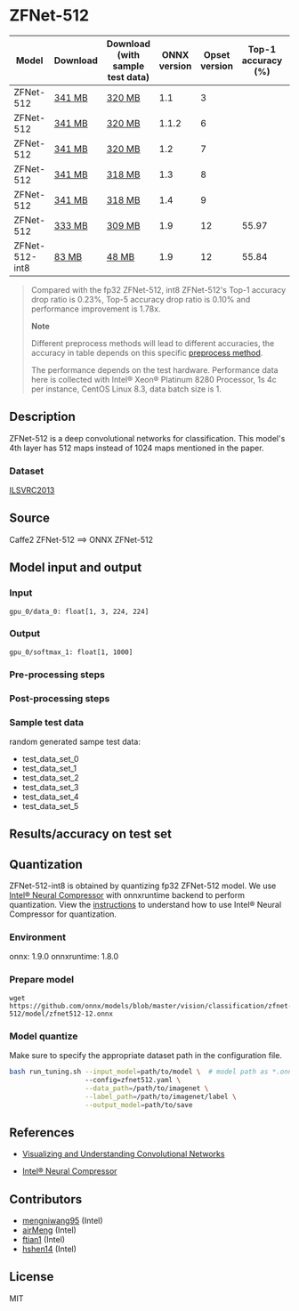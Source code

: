 <!--- SPDX-License-Identifier: MIT -->

# ZFNet-512

|Model        |Download  |Download (with sample test data)| ONNX version |Opset version|Top-1 accuracy (%)|Top-5 accuracy (%)|
| ------------- | ------------- | ------------- | ------------- | ------------- | ------------- | ------------- |
|ZFNet-512| [341 MB](model/zfnet512-3.onnx)  |  [320 MB](model/zfnet512-3.tar.gz) |  1.1 | 3| | |
|ZFNet-512| [341 MB](model/zfnet512-6.onnx)  |  [320 MB](model/zfnet512-6.tar.gz) |  1.1.2 | 6| | |
|ZFNet-512| [341 MB](model/zfnet512-7.onnx)  |  [320 MB](model/zfnet512-7.tar.gz) |  1.2 | 7| | |
|ZFNet-512| [341 MB](model/zfnet512-8.onnx)  |  [318 MB](model/zfnet512-8.tar.gz) |  1.3 | 8| | |
|ZFNet-512| [341 MB](model/zfnet512-9.onnx)  |  [318 MB](model/zfnet512-9.tar.gz) |  1.4 | 9| | |
|ZFNet-512| [333 MB](model/zfnet512-12.onnx)  |  [309 MB](model/zfnet512-12.tar.gz) |  1.9 | 12|55.97|79.41|
|ZFNet-512-int8| [83 MB](model/zfnet512-12-int8.onnx)  |  [48 MB](model/zfnet512-12-int8.tar.gz) |  1.9 | 12|55.84|79.33|
> Compared with the fp32 ZFNet-512, int8 ZFNet-512's Top-1 accuracy drop ratio is 0.23%, Top-5 accuracy drop ratio is 0.10% and performance improvement is 1.78x.
>
> **Note** 
>
> Different preprocess methods will lead to different accuracies, the accuracy in table depends on this specific [preprocess method](https://github.com/intel-innersource/frameworks.ai.lpot.intel-lpot/blob/master/examples/onnxrt/onnx_model_zoo/zfnet/main.py).
> 
> The performance depends on the test hardware. Performance data here is collected with Intel® Xeon® Platinum 8280 Processor, 1s 4c per instance, CentOS Linux 8.3, data batch size is 1.

## Description
ZFNet-512 is a deep convolutional networks for classification.
This model's 4th layer has 512 maps instead of 1024 maps mentioned in the paper.

### Dataset
[ILSVRC2013](http://www.image-net.org/challenges/LSVRC/2013/)

## Source
Caffe2 ZFNet-512 ==> ONNX ZFNet-512

## Model input and output
### Input
```
gpu_0/data_0: float[1, 3, 224, 224]
```
### Output
```
gpu_0/softmax_1: float[1, 1000]
```
### Pre-processing steps
### Post-processing steps
### Sample test data
random generated sampe test data:
- test_data_set_0
- test_data_set_1
- test_data_set_2
- test_data_set_3
- test_data_set_4
- test_data_set_5

## Results/accuracy on test set

## Quantization
ZFNet-512-int8 is obtained by quantizing fp32 ZFNet-512 model. We use [Intel® Neural Compressor](https://github.com/intel/neural-compressor) with onnxruntime backend to perform quantization. View the [instructions](https://github.com/intel-innersource/frameworks.ai.lpot.intel-lpot/blob/master/examples/onnxrt/onnx_model_zoo/zfnet/README.md) to understand how to use Intel® Neural Compressor for quantization.

### Environment
onnx: 1.9.0 
onnxruntime: 1.8.0

### Prepare model
```shell
wget https://github.com/onnx/models/blob/master/vision/classification/zfnet-512/model/zfnet512-12.onnx
```

### Model quantize
Make sure to specify the appropriate dataset path in the configuration file.
```bash
bash run_tuning.sh --input_model=path/to/model \  # model path as *.onnx
                   --config=zfnet512.yaml \
                   --data_path=/path/to/imagenet \
                   --label_path=/path/to/imagenet/label \
                   --output_model=path/to/save
```

## References
* [Visualizing and Understanding Convolutional Networks](https://arxiv.org/abs/1311.2901)

* [Intel® Neural Compressor](https://github.com/intel/neural-compressor)

## Contributors
* [mengniwang95](https://github.com/mengniwang95) (Intel)
* [airMeng](https://github.com/airMeng) (Intel)
* [ftian1](https://github.com/ftian1) (Intel)
* [hshen14](https://github.com/hshen14) (Intel)

## License
MIT
